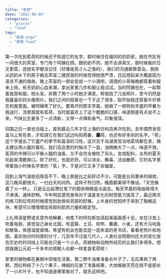 ```yaml
---
title: "茗荷"
date: "2022-08-09"
categories: 
  - "places"
  - "land"
tags: 
  - "瑜伽-yoga"
  - "食物-food"
---
```


第一次吃到茗荷的时候还不知道它的名字。那时候住在福冈的奶奶家，她在市区有一间很大的茶室，专门有个阿姨在顾。跟奶奶不同，她不会讲英文，那时候我的日文更菜，连她名字都没记住（好像是高さん之类的），我们的沟通都靠意会。我刚从奶奶乡下的房子搬去茶室二楼民宿的时候觉得她很严肃，日后想起来大概是因为语言不通的缘故。晚上茶室的一侧会变成一个小酒吧，调酒的小哥每晚都穿着和服来上班。有天奶奶心血来潮，拿出家里几件和服让我试试。当时阿姨也在，一起帮着我穿和服，梳头发，折腾了两个小时她才满意，帮我拍了几张照片，至今仍然是我最喜欢的头像照片。我们之间的距离也一下子近了很多，刚开始我还穿着牛仔裤在和服里面，被阿姨笑了好久。要离开的那天早晨，她做了一顿特别丰盛的早餐为我送行，汤里面就有茗荷，当时就喜欢上了这个脆脆的口感，味道倒是有点说不上来，气味比生姜多了一点清新，又带一点辣和香气，印象很深。  
  
回国之后一直也没碰上，直到最近几年才在上海的日料店再次吃到。去年偶然发现盒马上有在卖，才知道它在我们这边叫阳荷姜，**蘘**荷，也还有好多别的名字。「荷」这个字道出了它盛产的季节和喜湿的习性，这次去千岛湖发现当地菜场都在卖，摊主建议用火腿炒着吃，我们去店里的时候点了一盘，油稍微大了一点，味道不错，茗荷的辛辣可以平衡火腿的油香，又不会完全被抢了风头，变成配料，炎热的夏天吃起来清脆爽口。除了好吃，也是好药，可以消炎、解毒、活血散瘀。它的名字里带着我小时候名字里的「茗」字，于是对它又多了些偏爱。  
  
回到上海气温依旧居高不下，晚上倒是比之前好过不少。可能是台风要来的缘故，这几晚风都很大，一扫白天的闷热。这阵子热归热，晚霞都美得不像话，「天空像着了火一样」，只是云比起萧红笔下的那些稍微差点姿态。每天早晨的瑜伽练得大汗淋漓，通体舒畅。今年明显感觉身体对于温差变化的耐受能力提高了，最近两天的练习到后弯的时候感觉到肋骨和背部的舒展，上半身的觉知终于来到了胸椎这块，希望可以慢慢增加背部的肌肉力量和稳定性。  
  
上礼拜读星野道夫意外地解暑，他笔下的阿拉斯加读起来画面感十足，坐在沙发上吹着电扇，感觉自己身处北国，有蓝莓、土豆、棕熊、麋鹿、小雀，还有大马哈鱼和鲸鱼，体感温度直降。希望有机会也能去逛一逛朱诺的老书店，看看老照片和地图。喜欢他对时间感的分寸，几百年不过是几代人，人类社会短期内巨大的变化放在历史的时间线上可能也只是一个小点，而植物和动物所经历的比我们多得多。想想我跟公元前一千多年的周朝人也都一样爱食茗荷呢！  
  
家里的植物都在暑期中顽强生活着，第二颗牛油果准备长叶子了，无花果熟了两颗，西红柿结了十几个果子，辣椒的花谢了准备结果，大地戟破天荒在枝干底部长了一小片叶子，也不知道是哪里做对了，就先这样吧。

